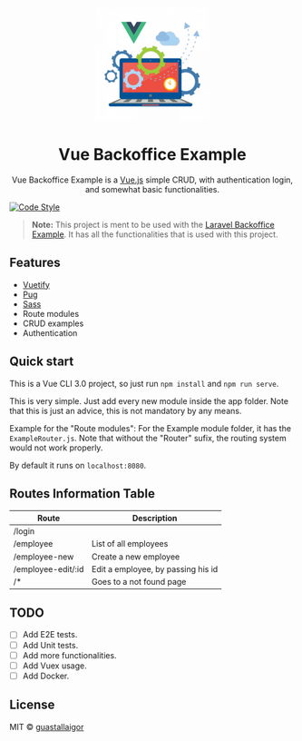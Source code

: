 <div align="center">
  <img src="./src/assets/logo-icon-vue.png" width="200px">
  <h1>Vue Backoffice Example</h1>
</div>

<p align="center">
  Vue Backoffice Example is a <a href="https://vuejs.org/">Vue.js</a> simple CRUD, with authentication login, and somewhat basic functionalities.
</p>

[![Code Style](https://badgen.net/badge/code%20style/airbnb/ff5a5f?icon=airbnb)](https://github.com/airbnb/javascript)

> **Note:** This project is ment to be used with the [Laravel Backoffice Example](https://github.com/guastallaigor/laravel-backoffice-example).
> It has all the functionalities that is used with this project.

## Features

* [Vuetify](https://vuetifyjs.com/)
* [Pug](https://pugjs.org/api/getting-started.html)
* [Sass](https://sass-lang.com/)
* Route modules
* CRUD examples
* Authentication

## Quick start

This is a Vue CLI 3.0 project, so just run `npm install` and `npm run serve`.

This is very simple. Just add every new module inside the app folder. Note that this is just an advice, this is not mandatory by any means.

Example for the "Route modules": For the Example module folder, it has the `ExampleRouter.js`. Note that without the "Router" sufix, the routing system would not work properly.

By default it runs on `localhost:8080`.

## Routes Information Table

Route | Description
--- | ---
/login |
/employee | List of all employees
/employee-new | Create a new employee
/employee-edit/:id | Edit a employee, by passing his id
/* | Goes to a not found page

## TODO

* [ ] Add E2E tests.
* [ ] Add Unit tests.
* [ ] Add more functionalities.
* [ ] Add Vuex usage.
* [ ] Add Docker.

## License

MIT © [guastallaigor](https://github.com/guastallaigor)
